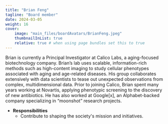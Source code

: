 ```yaml
---
title: "Brian Feng"
tagline: "Board member"
date: 2024-03-05
weight: 16
cover:
    image: "main_files/boardAvatars/BrianFeng.jpeg"
    thumbnailInList: true
    relative: true # when using page bundles set this to true
---
```

Brian is currently a Principal Investigator at Calico Labs, a aging-focused biotechnology company.  Brian’s lab uses scalable, information-rich methods such as high-content imaging to study cellular phenotypes associated with aging and age-related diseases. His group collaborates extensively with data scientists to tease out unexpected observations from complex, multidimensional data. Prior to joining Calico, Brian spent many years working at Novartis, applying phenotypic screening to the discovery of new antibiotics. He has also worked at Google[x], an Alphabet-backed company specializing in “moonshot” research projects.

- **Responsibilities**
  - Contribute to shaping the society's mission and initiatives.
